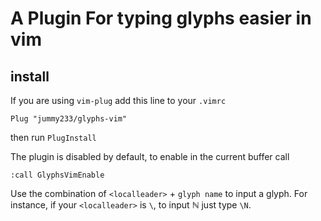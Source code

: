 # A Plugin For typing glyphs easier in vim

## install
If you are using `vim-plug` add this line to your `.vimrc`
```
Plug "jummy233/glyphs-vim"
```
then run `PlugInstall`

The plugin is disabled by default, to enable in the current buffer call
```
:call GlyphsVimEnable
```

Use the combination of `<localleader>` + `glyph name` to input a glyph. For instance, if your `<localleader>` is `\`, to input ℕ just type `\N`.

